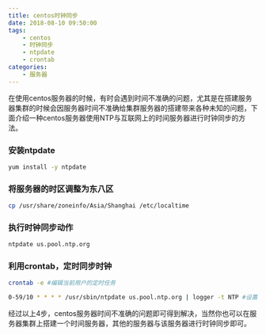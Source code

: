 ```yaml
---
title: centos时钟同步
date: 2018-08-10 09:50:00
tags:
    - centos
    - 时钟同步
    - ntpdate
    - crontab
categories:
    - 服务器
---
```

在使用centos服务器的时候，有时会遇到时间不准确的问题，尤其是在搭建服务器集群的时候会因服务器时间不准确给集群服务器的搭建带来各种未知的问题，下面介绍一种centos服务器使用NTP与互联网上的时间服务器进行时钟同步的方法。

### 安装ntpdate
```bash
yum install -y ntpdate
```
### 将服务器的时区调整为东八区
```bash
cp /usr/share/zoneinfo/Asia/Shanghai /etc/localtime
```
### 执行时钟同步动作
```bash
ntpdate us.pool.ntp.org
```
### 利用crontab，定时同步时钟

```bash
crontab -e #编辑当前用户的定时任务
```
```bash
0-59/10 * * * * /usr/sbin/ntpdate us.pool.ntp.org | logger -t NTP #设置为每十分钟同步一次
```

经过以上4步，centos服务器时间不准确的问题即可得到解决，当然你也可以在服务器集群上搭建一个时间服务器，其他的服务器与该服务器进行时钟同步即可。



